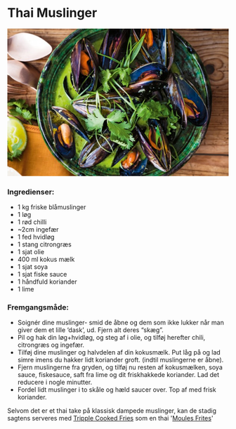 # Thai Muslinger

![Billede af Thai Muslinger](images/thai_mussles.jpg)

### Ingredienser:
- 1 kg friske blåmuslinger
- 1 løg
- 1 rød chilli
- ~2cm ingefær
- 1 fed hvidløg
- 1 stang citrongræs
- 1 sjat olie
- 400 ml kokus mælk
- 1 sjat soya
- 1 sjat fiske sauce
- 1 håndfuld koriander
- 1 lime


### Fremgangsmåde:
- Soignér dine muslinger- smid de åbne og dem som ikke lukker når man giver dem et lille ‘dask’, ud. Fjern alt deres “skæg”.
- Pil og hak din løg+hvidløg, og steg af i olie, og tilføj herefter chili, citrongræs og ingefær.
- Tilføj dine muslinger og halvdelen af din kokusmælk. Put låg på og lad simre imens du hakker lidt koriander groft. (indtil muslingerne er åbne).
- Fjern muslingerne fra gryden, og tilføj nu resten af kokusmælken, soya sauce, fiskesauce, saft fra lime og dit friskhakkede koriander. Lad det reducere i nogle minutter.
- Fordel lidt muslinger i to skåle og hæld saucer over. Top af med frisk koriander.


Selvom det er et thai take på klassisk dampede muslinger, kan de stadig sagtens serveres med [Tripple Cooked Fries](Tripple_cooked_fries.md) som en thai '[Moules Frites](Moules_frites.md)'

